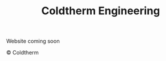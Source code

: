 <!DOCTYPE html>
<html lang="en-gb">
  <head>
    <meta charset="UTF-8">
    <meta http-equiv="X-UA-Compatible" content="IE=edge">
    <meta name="viewport" content="width=device-width, initial-scale=1">
    <link rel="stylesheet" href="{{ "/assets/css/style.css?v=" | append: site.github.build_revision | relative_url }}">
    <!--[if lt IE 9]>
    <script src="https://cdnjs.cloudflare.com/ajax/libs/html5shiv/3.7.3/html5shiv.min.js"></script>
    <![endif]-->
  </head>
  <body>
    <div class="wrapper">
      <header>
        <h1>Coldtherm Engineering</h1>
      </header>
      <section>
        <p>Website coming soon</p>
      </section>
      <footer>
        &copy; Coldtherm
      </footer>
    </div>
    <script src="{{ "/assets/js/scale.fix.js" | relative_url }}"></script>
  </body>
</html>